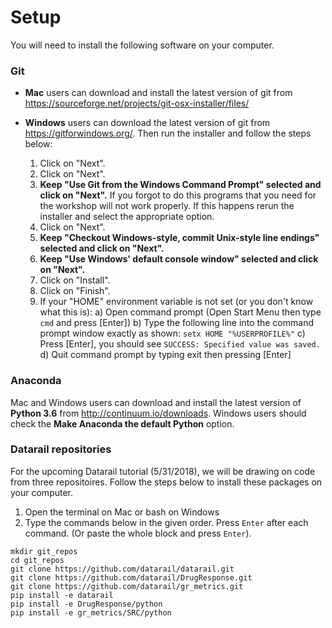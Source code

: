 # Setup

You will need to install the following software on your computer.

### Git
- **Mac** users can download and install the latest version of git from https://sourceforge.net/projects/git-osx-installer/files/

- **Windows** users can download the latest version of git from https://gitforwindows.org/. Then run the installer and follow the steps below:
  1. Click on "Next".
  2. Click on "Next".
  3. **Keep "Use Git from the Windows Command Prompt" selected and click on "Next".** If you forgot to do this programs that you need for the workshop will not work properly. If this happens rerun the installer and select the appropriate option.
  4. Click on "Next".
  5. **Keep "Checkout Windows-style, commit Unix-style line endings" selected and click on "Next".**
  6. **Keep "Use Windows' default console window" selected and click on "Next".**
  7. Click on "Install".
  8. Click on "Finish".
  9. If your "HOME" environment variable is not set (or you don't know what this is):
        a) Open command prompt (Open Start Menu then type `cmd` and press [Enter])
        b) Type the following line into the command prompt window exactly as shown:
        `setx HOME "%USERPROFILE%"`
        c) Press [Enter], you should see `SUCCESS: Specified value was saved.`
        d) Quit command prompt by typing exit then pressing [Enter]

### Anaconda

Mac and Windows users can download and install the latest version  of **Python 3.6** from http://continuum.io/downloads. 
Windows users should check the **Make Anaconda the default Python** option.

### Datarail repositories
For the upcoming Datarail tutorial (5/31/2018), we will be drawing on code from three repositoires. Follow the steps below to install these packages on your computer.
1. Open the terminal on Mac or bash on Windows
2. Type the commands below in the given order. Press `Enter` after each command. (Or paste the whole block and press `Enter`).
  ```
  mkdir git_repos
  cd git_repos
  git clone https://github.com/datarail/datarail.git
  git clone https://github.com/datarail/DrugResponse.git
  git clone https://github.com/datarail/gr_metrics.git
  pip install -e datarail
  pip install -e DrugResponse/python
  pip install -e gr_metrics/SRC/python
  ```

